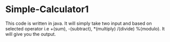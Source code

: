 # Simple-Calculator1

This code is written in java.
It will simply take two input and based on selected operator i.e +(sum), -(subtract), *(multiply) /(divide) %(modulo). 
It will give you the output.
